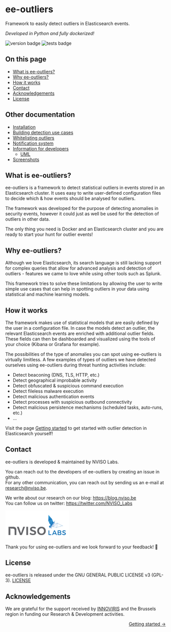 
# ee-outliers 
Framework to easily detect outliers in Elasticsearch events.

*Developed in Python and fully dockerized!*

![version badge](https://img.shields.io/badge/version-0.2.11-blue "verion 0.2.11")
![tests badge](https://img.shields.io/badge/unit_tests-216-orange "216 unit tests")

## On this page

- [What is ee-outliers?](#what-is-ee-outliers)
- [Why ee-outliers?](#why-ee-outliers)
- [How it works](#how-it-works)
- [Contact](#contact)
- [Acknowledgements](#acknowledgements)
- [License](#license)

## Other documentation
- [Installation](documentation/GETTING_STARTED.md)
- [Building detection use cases](documentation/CONFIG_OUTLIERS.md)
- [Whitelisting outliers](documentation/WHITELIST.md)
- [Notification system](documentation/NOTIFICATIONS.md)
- [Information for developers](documentation/DEVELOPMENT.md)
    - [UML](documentation/UML.md)
- [Screenshots](documentation/SCREENSHOTS.md)


## What is ee-outliers?
ee-outliers is a framework to detect statistical outliers in events stored 
in an Elasticsearch cluster. It uses easy to write user-defined configuration files 
to decide which & how events should be analysed for outliers.

The framework was developed for the purpose of detecting anomalies in 
security events, however it could just as well be used for the detection 
of outliers in other data.

The only thing you need is Docker and an Elasticsearch cluster and you are
ready to start your hunt for outlier events!

## Why ee-outliers?
Although we love Elasticsearch, its search language is still lacking support 
for complex queries that allow for advanced analysis and detection of outliers -
features we came to love while using other tools such as Splunk.
 
This framework tries to solve these limitations by allowing the user to write 
simple use cases that can help in spotting outliers in your data using statistical 
and machine learning models.

## How it works

The framework makes use of statistical models that are easily defined by the user 
in a configuration file. In case the models detect an outlier, the relevant 
Elasticsearch events are enriched with additional outlier fields. These fields 
can then be dashboarded and visualized using the tools of your choice 
(Kibana or Grafana for example).

The possibilities of the type of anomalies you can spot using ee-outliers 
is virtually limitless. A few examples of types of outliers we have detected
ourselves using ee-outliers during threat hunting activities include:

-	Detect beaconing (DNS, TLS, HTTP, etc.)
-	Detect geographical improbable activity
-	Detect obfuscated & suspicious command execution
-	Detect fileless malware execution
-	Detect malicious authentication events
-	Detect processes with suspicious outbound connectivity
-	Detect malicious persistence mechanisms (scheduled tasks, auto-runs, etc.)
-	…

Visit the page [Getting started](documentation/GETTING_STARTED.md) to get 
started with outlier detection in Elasticsearch yourself!

## Contact

ee-outliers is developed & maintained by NVISO Labs.

You can reach out to the developers of ee-outliers by creating an issue in github.  
For any other communication, you can reach out by sending us an e-mail 
at [research@nviso.be](mailto:research@nviso.be).

We write about our research on our blog: https://blog.nviso.be  
You can follow us on twitter: https://twitter.com/NVISO_Labs

<p align="left"> 
<img alt="NVISO Labs logo" src="documentation/images/NVISO%20Labs%20standard%20logo.png?raw=true" width="200"/><br/>
</p>

Thank you for using ee-outliers and we look forward to your feedback! 🐀

## License

ee-outliers is released under the GNU GENERAL PUBLIC LICENSE v3 (GPL-3).
[LICENSE](LICENSE)

## Acknowledgements
We are grateful for the support received by 
[INNOVIRIS](https://innoviris.brussels/) and the Brussels region in 
funding our Research & Development activities. 

<p align="right"><a href="documentation/GETTING_STARTED.md">Getting started &#8594;</a></p>
